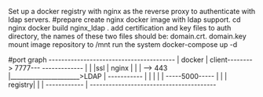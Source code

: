 Set up a docker registry with nginx as the reverse proxy to authenticate with ldap servers.
#prepare
create nginx docker image with ldap support.
	cd nginx
	docker build nginx_ldap .
add certification and key files to auth directory, the names of these two files should be: domain.crt. domain.key
mount image repository to /mnt
run the system
	docker-compose up -d

#port graph
               ----------------------------------------
              |			docker                |
client--------> 7777---     -------------	      |
              |       |ssl  |     nginx |             |
              |        --> 443          |______________________>LDAP
    	      |   	     -----------	      |
	      |			  |		      |
	      |		    -----5000-----            |
	      |		    |    registry|	      |
	      |		     ------------  	      |
	      ----------------------------------------
